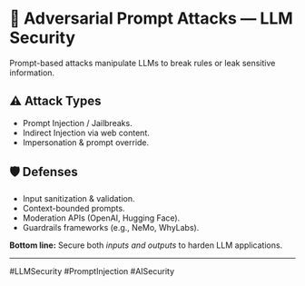 # 💬 Adversarial Prompt Attacks — LLM Security

Prompt-based attacks manipulate LLMs to break rules or leak sensitive information.

## ⚠️ Attack Types
- Prompt Injection / Jailbreaks.
- Indirect Injection via web content.
- Impersonation & prompt override.

## 🛡️ Defenses
- Input sanitization & validation.
- Context-bounded prompts.
- Moderation APIs (OpenAI, Hugging Face).
- Guardrails frameworks (e.g., NeMo, WhyLabs).

**Bottom line:** Secure both *inputs and outputs* to harden LLM applications.

---
#LLMSecurity #PromptInjection #AISecurity
